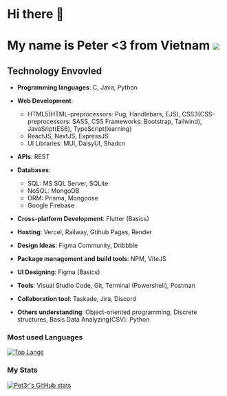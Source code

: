 # Hi there 👋 

# My name is Peter <3 from Vietnam ![](https://raw.githubusercontent.com/stevenrskelton/flag-icon/master/png/36/country-4x3/vn.png)
## Technology Envovled
   - <strong>Programming languages</strong>: C, Java, Python
 
   - <strong>Web Development</strong>: 
      - HTML5(HTML-preprocessors: Pug, Handlebars, EJS), CSS3(CSS-preprocessors: SASS, CSS Frameworks: Bootstrap, Tailwind), JavaSript(ES6), TypeScript(learning)
      - ReactJS, NextJS, ExpressJS
      - UI Libraries: MUI, DaisyUI, Shadcn

   - <strong>APIs</strong>: REST
   
   - <strong>Databases</strong>: 
      - SQL: MS SQL Server, SQLite
      - NoSQL: MongoDB
      - ORM: Prisma, Mongoose
      - Google Firebase

   - <strong>Cross-platform Development</strong>: Flutter (Basics)

   - <strong>Hosting</strong>: Vercel, Railway, Gtihub Pages, Render

   - <strong>Design Ideas</strong>: Figma Community, Dribbble

   - <strong>Package management and build tools</strong>: NPM, ViteJS

   - <strong>UI Designing</strong>: Figma (Basics)

   - <strong>Tools</strong>: Visual Studio Code, Git, Terminal (Powershell), Postman

   - <strong>Collaboration tool</strong>: Taskade, Jira, Discord

   - <strong>Others understanding</strong>: Object-oriented programming, Discrete structures, Basis Data Analyzing(CSV): Python

### Most used Languages
[![Top Langs](https://github-readme-stats.vercel.app/api/top-langs/?username=Pet3r1512&layout=compact)](https://github.com/anuraghazra/github-readme-stats)

### My Stats
[![Pet3r's GitHub stats](https://github-readme-stats.vercel.app/api?username=Pet3r1512)](https://github.com/anuraghazra/github-readme-stats)
